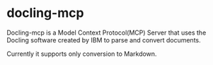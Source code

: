 # docling-mcp

Docling-mcp is a Model Context Protocol(MCP) Server that uses the Docling software created by IBM to parse and convert documents.

Currently it supports only conversion to Markdown.
